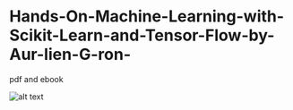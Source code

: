 # Hands-On-Machine-Learning-with-Scikit-Learn-and-Tensor-Flow-by-Aur-lien-G-ron-
pdf and ebook

![alt text](https://www.google.com/search?q=Hands-On-Machine-Learning-with-Scikit&rlz=1C1CHBF_enIN770IN770&source=lnms&tbm=isch&sa=X&ved=0ahUKEwjW7dThlLLkAhXJfn0KHRsBBmgQ_AUIEygD&biw=1366&bih=625#imgrc=WptCAY2vAUKVdM:)
